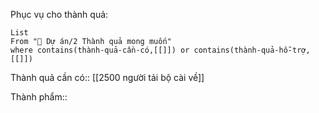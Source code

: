 Phục vụ cho thành quả:
```dataview
List 
From "📐 Dự án/2 Thành quả mong muốn" 
where contains(thành-quả-cần-có,[[]]) or contains(thành-quả-hỗ-trợ,[[]]) 
```
Thành quả cần có:: [[2500 người tải bộ cài về]]

Thành phẩm:: 